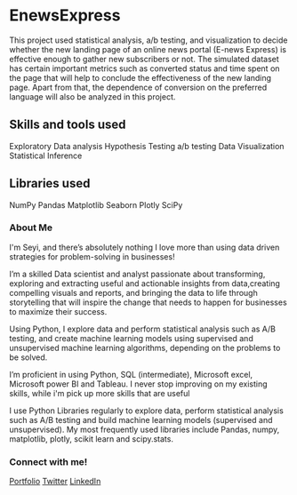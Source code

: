 # EnewsExpress
This project used statistical analysis, a/b testing, and visualization to decide whether the new landing page of an online news portal (E-news Express) is effective enough to gather new subscribers or not. The simulated dataset has certain important metrics such as converted status and time spent on the page that will help to conclude the effectiveness of the new landing page. Apart from that, the dependence of conversion on the preferred language will also be analyzed in this project.
## Skills and tools used
Exploratory Data analysis
Hypothesis Testing
a/b testing
Data Visualization
Statistical Inference

## Libraries used
NumPy
Pandas
Matplotlib
Seaborn
Plotly
SciPy

### About Me
I'm Seyi, and there’s absolutely nothing I love more than using data driven strategies for problem-solving in businesses! 

 I’m a skilled Data scientist and analyst passionate about transforming, exploring and extracting useful and actionable insights from data,creating compelling visuals and reports, and bringing the data to life through storytelling that will inspire the change that needs to happen for businesses to maximize their success.

Using Python, I explore data and perform statistical analysis such as A/B testing, and create machine learning models using supervised and unsupervised machine learning algorithms, depending on the problems to be solved.

I’m proficient in using Python, SQL (intermediate), Microsoft excel, Microsoft power BI and Tableau. I never stop improving on my existing skills, while i'm pick up more skills that are useful

I use Python Libraries regularly to explore data, perform statistical analysis such as A/B testing and build machine learning models (supervised and unsupervised). My most frequently used libraries include Pandas, numpy, matplotlib, plotly, scikit learn and scipy.stats.

### Connect with me!
[Portfolio](https://seyibonde.github.io/SeyiForDataScience.github.io/)
[Twitter](https://mobile.twitter.com/seyiflawless)
[LinkedIn](https://www.linkedin.com/in/oluwaseyi-bondefaiye-owope-ab9951b1/)

